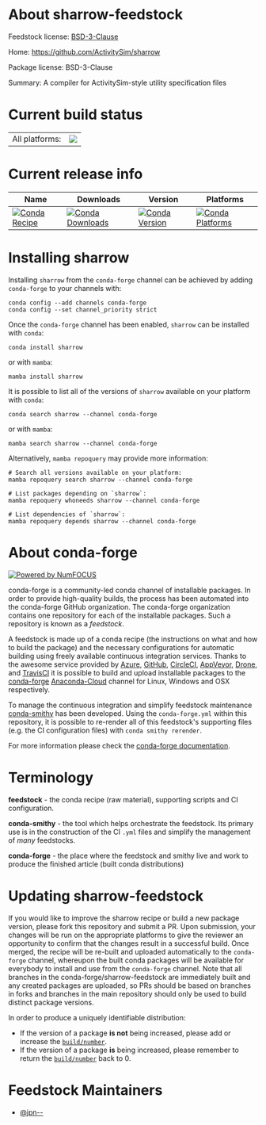 About sharrow-feedstock
=======================

Feedstock license: [BSD-3-Clause](https://github.com/conda-forge/sharrow-feedstock/blob/main/LICENSE.txt)

Home: https://github.com/ActivitySim/sharrow

Package license: BSD-3-Clause

Summary: A compiler for ActivitySim-style utility specification files

Current build status
====================


<table><tr><td>All platforms:</td>
    <td>
      <a href="https://dev.azure.com/conda-forge/feedstock-builds/_build/latest?definitionId=15494&branchName=main">
        <img src="https://dev.azure.com/conda-forge/feedstock-builds/_apis/build/status/sharrow-feedstock?branchName=main">
      </a>
    </td>
  </tr>
</table>

Current release info
====================

| Name | Downloads | Version | Platforms |
| --- | --- | --- | --- |
| [![Conda Recipe](https://img.shields.io/badge/recipe-sharrow-green.svg)](https://anaconda.org/conda-forge/sharrow) | [![Conda Downloads](https://img.shields.io/conda/dn/conda-forge/sharrow.svg)](https://anaconda.org/conda-forge/sharrow) | [![Conda Version](https://img.shields.io/conda/vn/conda-forge/sharrow.svg)](https://anaconda.org/conda-forge/sharrow) | [![Conda Platforms](https://img.shields.io/conda/pn/conda-forge/sharrow.svg)](https://anaconda.org/conda-forge/sharrow) |

Installing sharrow
==================

Installing `sharrow` from the `conda-forge` channel can be achieved by adding `conda-forge` to your channels with:

```
conda config --add channels conda-forge
conda config --set channel_priority strict
```

Once the `conda-forge` channel has been enabled, `sharrow` can be installed with `conda`:

```
conda install sharrow
```

or with `mamba`:

```
mamba install sharrow
```

It is possible to list all of the versions of `sharrow` available on your platform with `conda`:

```
conda search sharrow --channel conda-forge
```

or with `mamba`:

```
mamba search sharrow --channel conda-forge
```

Alternatively, `mamba repoquery` may provide more information:

```
# Search all versions available on your platform:
mamba repoquery search sharrow --channel conda-forge

# List packages depending on `sharrow`:
mamba repoquery whoneeds sharrow --channel conda-forge

# List dependencies of `sharrow`:
mamba repoquery depends sharrow --channel conda-forge
```


About conda-forge
=================

[![Powered by
NumFOCUS](https://img.shields.io/badge/powered%20by-NumFOCUS-orange.svg?style=flat&colorA=E1523D&colorB=007D8A)](https://numfocus.org)

conda-forge is a community-led conda channel of installable packages.
In order to provide high-quality builds, the process has been automated into the
conda-forge GitHub organization. The conda-forge organization contains one repository
for each of the installable packages. Such a repository is known as a *feedstock*.

A feedstock is made up of a conda recipe (the instructions on what and how to build
the package) and the necessary configurations for automatic building using freely
available continuous integration services. Thanks to the awesome service provided by
[Azure](https://azure.microsoft.com/en-us/services/devops/), [GitHub](https://github.com/),
[CircleCI](https://circleci.com/), [AppVeyor](https://www.appveyor.com/),
[Drone](https://cloud.drone.io/welcome), and [TravisCI](https://travis-ci.com/)
it is possible to build and upload installable packages to the
[conda-forge](https://anaconda.org/conda-forge) [Anaconda-Cloud](https://anaconda.org/)
channel for Linux, Windows and OSX respectively.

To manage the continuous integration and simplify feedstock maintenance
[conda-smithy](https://github.com/conda-forge/conda-smithy) has been developed.
Using the ``conda-forge.yml`` within this repository, it is possible to re-render all of
this feedstock's supporting files (e.g. the CI configuration files) with ``conda smithy rerender``.

For more information please check the [conda-forge documentation](https://conda-forge.org/docs/).

Terminology
===========

**feedstock** - the conda recipe (raw material), supporting scripts and CI configuration.

**conda-smithy** - the tool which helps orchestrate the feedstock.
                   Its primary use is in the construction of the CI ``.yml`` files
                   and simplify the management of *many* feedstocks.

**conda-forge** - the place where the feedstock and smithy live and work to
                  produce the finished article (built conda distributions)


Updating sharrow-feedstock
==========================

If you would like to improve the sharrow recipe or build a new
package version, please fork this repository and submit a PR. Upon submission,
your changes will be run on the appropriate platforms to give the reviewer an
opportunity to confirm that the changes result in a successful build. Once
merged, the recipe will be re-built and uploaded automatically to the
`conda-forge` channel, whereupon the built conda packages will be available for
everybody to install and use from the `conda-forge` channel.
Note that all branches in the conda-forge/sharrow-feedstock are
immediately built and any created packages are uploaded, so PRs should be based
on branches in forks and branches in the main repository should only be used to
build distinct package versions.

In order to produce a uniquely identifiable distribution:
 * If the version of a package **is not** being increased, please add or increase
   the [``build/number``](https://docs.conda.io/projects/conda-build/en/latest/resources/define-metadata.html#build-number-and-string).
 * If the version of a package **is** being increased, please remember to return
   the [``build/number``](https://docs.conda.io/projects/conda-build/en/latest/resources/define-metadata.html#build-number-and-string)
   back to 0.

Feedstock Maintainers
=====================

* [@jpn--](https://github.com/jpn--/)


<!-- dummy commit to enable rerendering -->

